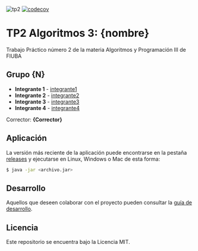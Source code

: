 ![tp2](https://github.com/NicolasEzequielZulaicaRivera/A3_TP2/actions/workflows/build.yml/badge.svg) [![codecov](https://codecov.io/gh/NicolasEzequielZulaicaRivera/A3_TP2/branch/master/graph/badge.svg)](https://codecov.io/gh/NicolasEzequielZulaicaRivera/A3_TP2)

# TP2 Algoritmos 3: {nombre} 

Trabajo Práctico número 2 de la materia Algoritmos y Programación III de FIUBA

## Grupo {N}

* **Integrante 1** - [integrante1](https://github.com/integrante1)
* **Integrante 2** - [integrante2](https://github.com/integrante2)
* **Integrante 3** - [integrante3](https://github.com/integrante3)
* **Integrante 4** - [integrante4](https://github.com/integrante4)

Corrector: **{Corrector}**

## Aplicación

La versión más reciente de la aplicación puede encontrarse en la pestaña [releases](https://github.com/NicolasEzequielZulaicaRivera/A3_TP2/releases/latest) y ejecutarse en Linux, Windows o Mac de esta forma:

```bash
$ java -jar <archivo.jar>
```

## Desarrollo

Aquellos que deseen colaborar con el proyecto pueden consultar la [guía de desarrollo](./docs/Desarrollo.md).

## Licencia

Este repositorio se encuentra bajo la Licencia MIT.


